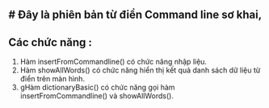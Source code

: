 ## # Đây là phiên bản từ điển Command line sơ khai,
## Các chức năng :
1. Hàm insertFromCommandline() có chức năng nhập liệu.
2. Hàm showAllWords() có chức năng hiển thị kết quả danh sách dữ liệu từ điển trên màn hình.
3. gHàm dictionaryBasic() có chức năng gọi hàm insertFromCommandline() và showAllWords().